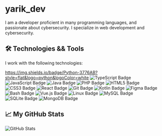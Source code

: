 # yarik_dev

I am a developer proficient in many programming languages, and passionate about cybersecurity. I specialize in web development and cybersecurity.

## 🛠 Technologies && Tools

I work with the following technologies:

 https://img.shields.io/badge/Python-3776AB?style=flat&logo=python&logoColor=white
  ![TypeScript Badge](https://img.shields.io/badge/TypeScript-3178C6?style=for-the-badge&logo=typescript&logoColor=white)
  ![JavaScript Badge](https://img.shields.io/badge/JavaScript-F7DF1E?style=for-the-badge&logo=javascript&logoColor=black)
  ![Java Badge](https://img.shields.io/badge/Java-007396?style=for-the-badge&logo=java&logoColor=white)
  ![PHP Badge](https://img.shields.io/badge/PHP-777BB4?style=for-the-badge&logo=php&logoColor=white)
  ![HTML5 Badge](https://img.shields.io/badge/HTML5-E34F26?style=for-the-badge&logo=html5&logoColor=white)
  ![CSS3 Badge](https://img.shields.io/badge/CSS3-1572B6?style=for-the-badge&logo=css3&logoColor=white)
  ![React Badge](https://img.shields.io/badge/React-61DAFB?style=for-the-badge&logo=react&logoColor=black)
  ![Git Badge](https://img.shields.io/badge/Git-F05032?style=for-the-badge&logo=git&logoColor=white)
  ![Kotlin Badge](https://img.shields.io/badge/Kotlin-7F52FF?style=for-the-badge&logo=kotlin&logoColor=white)
  ![Figma Badge](https://img.shields.io/badge/Figma-F24E1E?style=for-the-badge&logo=figma&logoColor=white)
  ![Bash Badge](https://img.shields.io/badge/Bash-4EAA25?style=for-the-badge&logo=gnu-bash&logoColor=white)
  ![Vue.js Badge](https://img.shields.io/badge/Vue.js-4FC08D?style=for-the-badge&logo=vuedotjs&logoColor=white)
  ![Linux Badge](https://img.shields.io/badge/Linux-FCC624?style=for-the-badge&logo=linux&logoColor=black)
  ![MySQL Badge](https://img.shields.io/badge/MySQL-4479A1?style=for-the-badge&logo=mysql&logoColor=white)
  ![SQLite Badge](https://img.shields.io/badge/SQLite-003B57?style=for-the-badge&logo=sqlite&logoColor=white)
  ![MongoDB Badge](https://img.shields.io/badge/MongoDB-47A248?style=for-the-badge&logo=mongodb&logoColor=white)

## 📈 My GitHub Stats

![GitHub Stats](https://github-readme-stats.vercel.app/api?username=yarik51401&show_icons=true&count_private=true&hide=prs&theme=radical)
